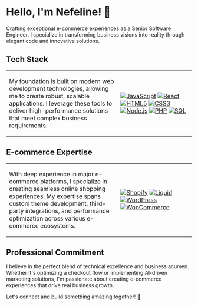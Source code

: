 # Hello, I'm Nefeline! 👋 

<!-- [![LeetCode](https://img.shields.io/badge/LeetCode-nefeline-purple?logo=leetcode)](https://leetcode.com/nefeline/) -->

Crafting exceptional e-commerce experiences as a Senior Software Engineer. I specialize in transforming business visions into reality through elegant code and innovative solutions.

## Tech Stack
<table>
<tr>
<td width="60%">

My foundation is built on modern web development technologies, allowing me to create robust, scalable applications. I leverage these tools to deliver high-performance solutions that meet complex business requirements.

</td>
<td width="40%">

[![JavaScript](https://img.shields.io/badge/JavaScript-F7DF1E?logo=javascript&logoColor=black)](https://developer.mozilla.org/en-US/docs/Web/JavaScript)
[![React](https://img.shields.io/badge/React-20232A?logo=react&logoColor=61DAFB)](https://react.dev/)
[![HTML5](https://img.shields.io/badge/HTML5-E34F26?logo=html5&logoColor=white)](https://developer.mozilla.org/en-US/docs/Web/HTML)
[![CSS3](https://img.shields.io/badge/CSS3-1572B6?logo=css3&logoColor=white)](https://developer.mozilla.org/en-US/docs/Web/CSS)
[![Node.js](https://img.shields.io/badge/Node.js-339933?logo=node.js&logoColor=white)](https://nodejs.org/)
[![PHP](https://img.shields.io/badge/PHP-777BB4?logo=php&logoColor=white)](https://www.php.net/docs.php)
[![SQL](https://img.shields.io/badge/SQL-4479A1?logo=mysql&logoColor=white)](https://www.w3schools.com/sql/)

</td>
</tr>
</table>

## E-commerce Expertise
<table>
<tr>
<td width="60%">

With deep experience in major e-commerce platforms, I specialize in creating seamless online shopping experiences. My expertise spans custom theme development, third-party integrations, and performance optimization across various e-commerce ecosystems.

</td>
<td width="40%">

[![Shopify](https://img.shields.io/badge/shopify-8DB543?logo=Shopify&logoColor=white)](https://www.shopify.com/)
[![Liquid](https://img.shields.io/badge/liquid-7AB55C?logo=shopify&logoColor=white)](https://shopify.dev/docs/api/liquid)
[![WordPress](https://img.shields.io/badge/wordpress-21759B?logo=wordpress&logoColor=white)](https://wordpress.org/)
[![WooCommerce](https://img.shields.io/badge/woocommerce-96588A?logo=woocommerce&logoColor=white)](https://woocommerce.com/)

</td>
</tr>
</table>

<!-- ## Current Projects

Innovation drives my current work as I develop solutions that enhance the e-commerce experience through advanced technology and data-driven approaches.

<table>
<tr>
<td width="50%">
📛 Developing an intelligent product badge system that boosts product visibility through dynamic visual indicators
</td>
<td width="50%">
🛒 Creating AI-powered marketing solutions that leverage data insights for enhanced customer targeting
</td>
</tr>
</table>

## 🌱 Growth & Learning

Continuous improvement is central to my professional journey. I maintain a structured approach to expanding both my technical capabilities and business understanding.

```javascript
const technicalJourney = {
    webDevelopment: {
        frontend: ["JavaScript", "React", "HTML5", "CSS3"],
        backend: ["Node.js", "PHP", "SQL"],
        practices: ["Responsive Design", "Performance Optimization", "SEO"]
    },
    ecommerce: {
        platforms: ["Shopify", "WordPress + WooCommerce"],
        expertise: ["Theme Development", "Custom Apps", "Store Optimization"],
        technology: ["Liquid Templates", "REST APIs", "Headless Commerce"]
    },
    currentFocus: {
        engineering: "Advanced System Design",
        automation: "AI-Driven Marketing Solutions",
        architecture: "Scalable E-commerce Applications"
    }
}
```
-->
## Professional Commitment

I believe in the perfect blend of technical excellence and business acumen. Whether it's optimizing a checkout flow or implementing AI-driven marketing solutions, I'm passionate about creating e-commerce experiences that drive real business growth.

Let's connect and build something amazing together! 🌟
